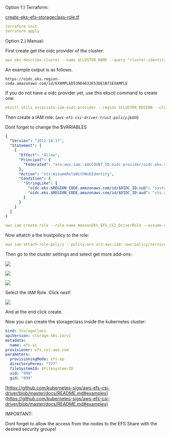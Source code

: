 Option 1:) Terraform:

[create-eks-efs-storageclass-role.tf](https://slabstatic.com/prod/uploads/ptzfq7y2/posts/attachments/ByUhTOsFYj9FCqvCBG-TQdL4.tf)

```yaml
terraform init
terraform apply
```



Option 2.) Manual:



First create get the oidc provider of the cluster:

```yaml
aws eks describe-cluster --name $CLUSTER_NAME --query "cluster.identity.oidc.issuer" --output text
```

An example output is as follows.

```
https://oidc.eks.region-code.amazonaws.com/id/EXAMPLED539D4633E53DE1B71EXAMPLE
```



If you do not have a oidc provider yet, use this eksctl command to create one:

```yaml
eksctl utils associate-iam-oidc-provider --region $CLUSTER_REGION --cluster $CLUSTER_NAME --approve
```

Then create a IAM role: (_`aws-efs-csi-driver-trust-policy`_.json)

Dont forget to change the $VARIABLES

```yaml
{
  "Version": "2012-10-17",
  "Statement": [
    {
      "Effect": "Allow",
      "Principal": {
        "Federated": "arn:aws:iam::$ACCOUNT_ID:oidc-provider/oidc.eks.$REGION_CODE.amazonaws.com/id/$OIDC_ID"
      },
      "Action": "sts:AssumeRoleWithWebIdentity",
      "Condition": {
        "StringLike": {
          "oidc.eks.$REGION_CODE.amazonaws.com/id/$OIDC_ID:sub": "system:serviceaccount:kube-system:efs-csi-*",
          "oidc.eks.$REGION_CODE.amazonaws.com/id/$OIDC_ID:aud": "sts.amazonaws.com"
        }
      }
    }
  ]
}
```

```yaml
aws iam create-role --role-name AmazonEKS_EFS_CSI_DriverRole --assume-role-policy-document file://"aws-efs-csi-driver-trust-policy.json"
```

Now attatch a the trustpolicy to the role:

```yaml
aws iam attach-role-policy --policy-arn arn:aws:iam::aws:policy/service-role/AmazonEFSCSIDriverPolicy --role-name AmazonEKS_EFS_CSI_DriverRole
```

Then go to the cluster settings and select get more add-ons:

![](https://slabstatic.com/prod/uploads/ptzfq7y2/posts/images/hiUfPs_IgH03b2EYbE0ALemH.png)

![](https://slabstatic.com/prod/uploads/ptzfq7y2/posts/images/rTD5QnH3IBN5giVIm8mSIwG_.png)

![](https://slabstatic.com/prod/uploads/ptzfq7y2/posts/images/8R-cj1cUxWmXO32AtlRiTTfB.png)

Select the IAM Role. Click next!

![](https://slabstatic.com/prod/uploads/ptzfq7y2/posts/images/ebrxcTsnTBoGMszV0ZePfKdJ.png)

And at the end click create.



Now you can create the storageclass inside the kubernetes cluster:

```yaml
kind: StorageClass
apiVersion: storage.k8s.io/v1
metadata:
  name: efs-sc
provisioner: efs.csi.aws.com
parameters:
  provisioningMode: efs-ap
  directoryPerms: "777"
  fileSystemId: $Filesystem-ID
  uid: "999"
  gid: "999"
```



[https://github.com/kubernetes-sigs/aws-efs-csi-driver/blob/master/docs/README.md#examples](https://github.com/kubernetes-sigs/aws-efs-csi-driver/blob/master/docs/README.md#examples)



IMPORTANT:

Dont forget to allow the access from the nodes to the EFS Share with the desired security groups!
